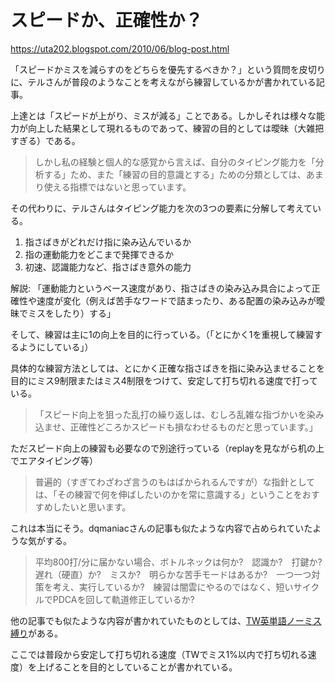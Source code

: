 # スピードか、正確性か？

https://uta202.blogspot.com/2010/06/blog-post.html

「スピードかミスを減らすのをどちらを優先するべきか？」という質問を皮切りに、テルさんが普段のようなことを考えながら練習しているかが書かれている記事。

上達とは「スピードが上がり、ミスが減る」ことである。しかしそれは様々な能力が向上した結果として現れるものであって、練習の目的としては曖昧（大雑把すぎる）である。

> しかし私の経験と個人的な感覚から言えば、自分のタイピング能力を「分析する」ため、また「練習の目的意識とする」ための分類としては、あまり使える指標ではないと思っています。

その代わりに、テルさんはタイピング能力を次の3つの要素に分解して考えている。

1. 指さばきがどれだけ指に染み込んでいるか
2. 指の運動能力をどこまで発揮できるか
3. 初速、認識能力など、指さばき意外の能力

解説: 「運動能力というベース速度があり、指さばきの染み込み具合によって正確性や速度が変化（例えば苦手なワードで詰まったり、ある配置の染み込みが曖昧でミスをしたり）する」

そして、練習は主に1の向上を目的に行っている。（「とにかく1を重視して練習するようにしている」）

具体的な練習方法としては、とにかく正確な指さばきを指に染み込ませることを目的にミス9制限またはミス4制限をつけて、安定して打ち切れる速度で打っている。

> 「スピード向上を狙った乱打の繰り返しは、むしろ乱雑な指づかいを染み込ませ、正確性どころかスピードも損なわせるものだと思っています。」

ただスピード向上の練習も必要なので別途行っている（replayを見ながら机の上でエアタイピング等）

> 普遍的（すぎてわざわざ言うのもはばかられるんですが）な指針としては、「その練習で何を伸ばしたいのかを常に意識する」ということをおすすめしたいと思います。

これは本当にそう。dqmaniacさんの記事も似たような内容で占められていたような気がする。

> 平均800打/分に届かない場合、ボトルネックは何か?　認識か?　打鍵か?　遅れ（硬直）か?　ミスか?　明らかな苦手モードはあるか?　一つ一つ対策を考え、実行しているか?　練習は闇雲にやるのではなく、短いサイクルでPDCAを回して軌道修正しているか?

他の記事でも似たような内容が書かれていたものとしては、[TW英単語ノーミス縛り](https://uta202.blogspot.com/2011/05/tw.html)がある。

ここでは普段から安定して打ち切れる速度（TWでミス1%以内で打ち切れる速度）を上げることを目的としていることが書かれている。
